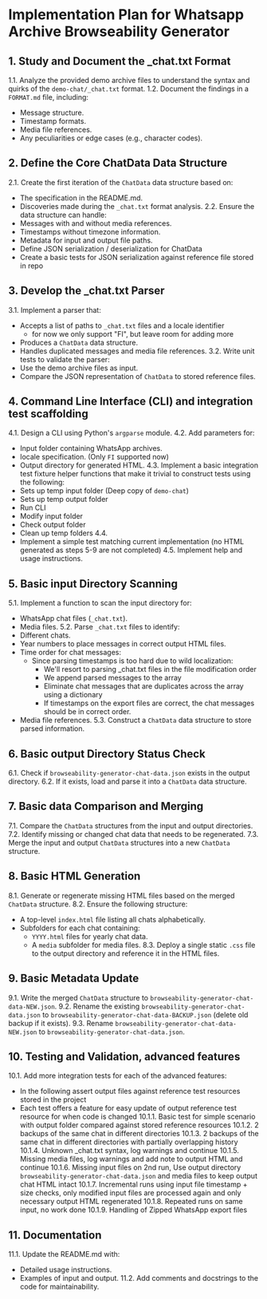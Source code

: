 # Implementation Plan for Whatsapp Archive Browseability Generator

## 1. Study and Document the _chat.txt Format
1.1. Analyze the provided demo archive files to understand the syntax and quirks of the `demo-chat/_chat.txt` format.
1.2. Document the findings in a `FORMAT.md` file, including:
  - Message structure.
  - Timestamp formats.
  - Media file references.
  - Any peculiarities or edge cases (e.g., character codes).

## 2. Define the Core ChatData Data Structure
2.1. Create the first iteration of the `ChatData` data structure based on:
  - The specification in the README.md.
  - Discoveries made during the `_chat.txt` format analysis.
2.2. Ensure the data structure can handle:
  - Messages with and without media references.
  - Timestamps without timezone information.
  - Metadata for input and output file paths.
  - Define JSON serialization / deserialization for ChatData
  - Create a basic tests for JSON serialization against reference file stored in repo

## 3. Develop the _chat.txt Parser
3.1. Implement a parser that:
  - Accepts a list of paths to `_chat.txt` files and a locale identifier
    - for now we only support "FI", but leave room for adding more
  - Produces a `ChatData` data structure.
  - Handles duplicated messages and media file references.
3.2. Write unit tests to validate the parser:
  - Use the demo archive files as input.
  - Compare the JSON representation of `ChatData` to stored reference files.

## 4. Command Line Interface (CLI) and integration test scaffolding
4.1. Design a CLI using Python's `argparse` module.
4.2. Add parameters for:
  - Input folder containing WhatsApp archives.
  - locale specification. (Only `FI` supported now)
  - Output directory for generated HTML.
4.3. Implement a basic integration test fixture helper functions that make it trivial to construct tests using the following:
  - Sets up temp input folder (Deep copy of `demo-chat`)
  - Sets up temp output folder
  - Run CLI 
  - Modify input folder
  - Check output folder
  - Clean up temp folders
4.4.
  - Implement a simple test matching current implementation (no HTML generated as steps 5-9 are not completed)
4.5. Implement help and usage instructions.

## 5. Basic input Directory Scanning
5.1. Implement a function to scan the input directory for:
  - WhatsApp chat files (`_chat.txt`).
  - Media files.
5.2. Parse `_chat.txt` files to identify:
  - Different chats.
  - Year numbers to place messages in correct output HTML files.
  - Time order for chat messages:
    - Since parsing timestamps is too hard due to wild localization:
      - We'll resort to parsing _chat.txt files in the file modification order
      - We append parsed messages to the array
      - Eliminate chat messages that are duplicates across the array using a dictionary
      - If timestamps on the export files are correct, the chat messages should be in correct order.
  - Media file references.
5.3. Construct a `ChatData` data structure to store parsed information.

## 6. Basic output Directory Status Check
6.1. Check if `browseability-generator-chat-data.json` exists in the output directory.
6.2. If it exists, load and parse it into a `ChatData` data structure.

## 7. Basic data Comparison and Merging
7.1. Compare the `ChatData` structures from the input and output directories.
7.2. Identify missing or changed chat data that needs to be regenerated.
7.3. Merge the input and output `ChatData` structures into a new `ChatData` structure.

## 8. Basic HTML Generation
8.1. Generate or regenerate missing HTML files based on the merged `ChatData` structure.
8.2. Ensure the following structure:
  - A top-level `index.html` file listing all chats alphabetically.
  - Subfolders for each chat containing:
    - `YYYY.html` files for yearly chat data.
    - A `media` subfolder for media files.
8.3. Deploy a single static `.css` file to the output directory and reference it in the HTML files.

## 9. Basic Metadata Update
9.1. Write the merged `ChatData` structure to `browseability-generator-chat-data-NEW.json`.
9.2. Rename the existing `browseability-generator-chat-data.json` to `browseability-generator-chat-data-BACKUP.json` (delete old backup if it exists).
9.3. Rename `browseability-generator-chat-data-NEW.json` to `browseability-generator-chat-data.json`.

## 10. Testing and Validation, advanced features
10.1. Add more integration tests for each of the advanced features:
  - In the following assert output files against reference test resources stored in the project
  - Each test offers a feature for easy update of output reference test resource for when code is changed
10.1.1. Basic test for simple scenario with output folder compared against stored reference resources
10.1.2. 2 backups of the same chat in different directories
10.1.3. 2 backups of the same chat in different directories with partially overlapping history
10.1.4. Unknown _chat.txt syntax, log warnings and continue
10.1.5. Missing media files, log warnings and add note to output HTML and continue
10.1.6. Missing input files on 2nd run, Use output directory `browseability-generator-chat-data.json` and media files to keep output chat HTML intact
10.1.7. Incremental runs using input file timestamp + size checks, only modified input files are processed again and only necessary output HTML regenerated
10.1.8. Repeated runs on same input, no work done
10.1.9. Handling of Zipped WhatsApp export files

## 11. Documentation
11.1. Update the README.md with:
  - Detailed usage instructions.
  - Examples of input and output.
11.2. Add comments and docstrings to the code for maintainability.

